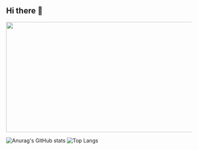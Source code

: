 ## Hi there 👋

<a href="https://www.gitanimals.org/en_US?utm_medium=image&utm_source=Neo1228&utm_content=farm">
<img
  src="https://render.gitanimals.org/farms/Neo1228"
  width="600"
  height="300"
/>
</a>

![Anurag's GitHub stats](https://github-readme-stats.vercel.app/api?username=Neo1228&show_icons=true&theme=transparent)
![Top Langs](https://github-readme-stats.vercel.app/api/top-langs/?username=Neo1228&layout=compact&theme=transparent)
<!--
**Neo1228/Neo1228** is a ✨ _special_ ✨ repository because its `README.md` (this file) appears on your GitHub profile.

Here are some ideas to get you started:

- 🔭 I’m currently working on ...
- 🌱 I’m currently learning ...
- 👯 I’m looking to collaborate on ...
- 🤔 I’m looking for help with ...
- 💬 Ask me about ...
- 📫 How to reach me: ...
- 😄 Pronouns: ...
- ⚡ Fun fact: ...
-->

